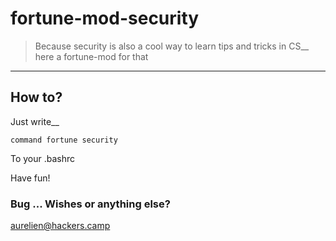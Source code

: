 # fortune-mod-security
> Because security is also a cool way to learn tips and tricks in CS__
> here a fortune-mod for that
---
## How to?
Just write__
```shell
command fortune security
```
To your .bashrc


Have fun!


### Bug ... Wishes or anything else?
aurelien@hackers.camp

